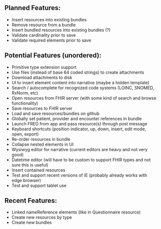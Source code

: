 ## Planned Features:
- Insert resources into existing bundles
- Remove resource from a bundle
- Insert bundled resources into existing bundles (?)
- Validate cardinality prior to save
- Validate required elements prior to save

## Potential Features (unordered):
- Primitive type extension support
- Use files (instead of base 64 coded strings) to create attachments
- Download attachments to disk
- UI to insert element content into narrative (maybe a hidden template)
- Search / autocomplete for recognized code systems (LOINC, SNOMED, RxNorm, etc)
- Open resources from FHIR server (with some kind of search and browse functionality)
- Save resources to FHIR server
- Load and save resources/bundles on github
- Globally set patient, provider and encounter references in bundle
- Launch FRED from app and pass resource(s) through post message
- Keyboard shortcuts (position indicator, up, down, insert, edit mode, open, export)
- Re-order resources in bundle
- Collapse nested elements in UI
- Wysiwyg editor for narrative (current editors are heavy and not very good)
- Datetime editor (will have to be custom to support FHIR types and not sure this is useful)
- Insert contained resources
- Test and support recent versions of IE (probably already works with edge browser)
- Test and support tablet use

## Recent Features:
- Linked nameReference elements (like in Questionnaire resource)
- Create new resources by type
- Create new bundles